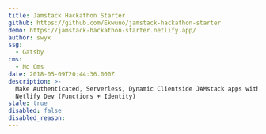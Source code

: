 ```yaml
---
title: Jamstack Hackathon Starter
github: https://github.com/Ekwuno/jamstack-hackathon-starter
demo: https://jamstack-hackathon-starter.netlify.app/
author: swyx
ssg:
  - Gatsby
cms:
  - No Cms
date: 2018-05-09T20:44:36.000Z
description: >-
  Make Authenticated, Serverless, Dynamic Clientside JAMstack apps with Gatsby +
  Netlify Dev (Functions + Identity)
stale: true
disabled: false
disabled_reason:
---
```

